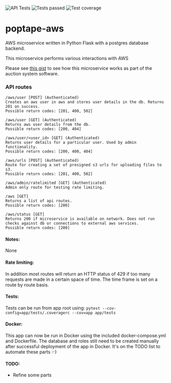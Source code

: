 ![API Tests](https://github.com/cliveyg/poptape-aws/actions/workflows/api-test.yml/badge.svg) ![Tests passed](https://img.shields.io/endpoint?url=https://gist.githubusercontent.com/cliveyg/7f6ea2393c1317b5d78b8e60c35ddf18/raw/c4d30936a84cbc8ceaa23af9d6b59a8d1be0f356/poptape-aws-junit-tests.json&label=Tests) ![Test coverage](https://img.shields.io/endpoint?url=https://gist.githubusercontent.com/cliveyg/7f6ea2393c1317b5d78b8e60c35ddf18/raw/c4d30936a84cbc8ceaa23af9d6b59a8d1be0f356/poptape-aws-cobertura-coverage.json&label=Test%20Coverage)

# poptape-aws
AWS microservice written in Python Flask with a postgres database backend.

This microservice performs various interactions with AWS

Please see [this gist](https://gist.github.com/cliveyg/cf77c295e18156ba74cda46949231d69) to see how this microservice works as part of the auction system software.

### API routes

```
/aws/user [POST] (Authenticated)
Creates an aws user in aws and stores user details in the db. Returns 201 on success.
Possible return codes: [201, 400, 502]

/aws/user [GET] (Authenticated)
Returns aws user details from the db.
Possible return codes: [200, 404]

/aws/user/<user_id> [GET] (Authenticated)
Returns user details for a particular user. Used by admin functionality.
Possible return codes: [200, 400, 404]

/aws/urls [POST] (Authenticated)
Route for creating a set of presigned s3 urls for uploading files to s3.
Possible return codes: [201, 400, 502]

/aws/admin/ratelimited [GET] (Authenticated)
Admin only route for testing rate limiting.

/aws [GET]
Returns a list of api routes.
Possible return codes: [200]

/aws/status [GET]
Returns 200 if microservice is available on network. Does not run checks against db or connections to external aws services.
Possible return codes: [200]

```

#### Notes:
None

#### Rate limiting:
In addition most routes will return an HTTP status of 429 if too many requests are made in a certain space of time. The time frame is set on a route by route basis.

#### Tests:
Tests can be run from app root using: `pytest --cov-config=app/tests/.coveragerc --cov=app app/tests`

#### Docker:
This app can now be run in Docker using the included docker-compose.yml and Dockerfile. The database and roles still need to be created manually after successful deployment of the app in Docker. It's on the TODO list to automate these parts :-)

#### TODO:
* Refine some parts
